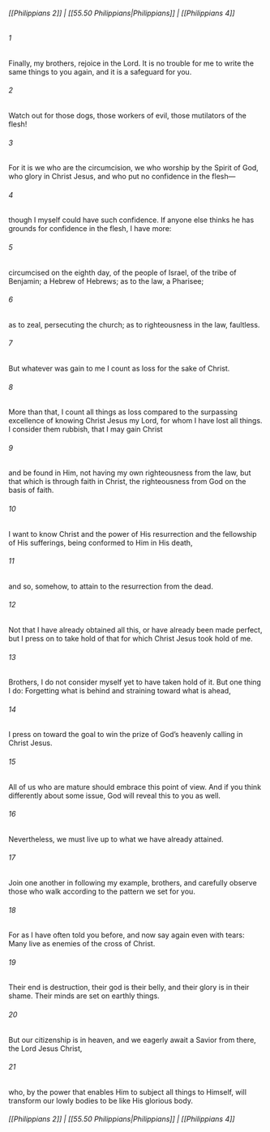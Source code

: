 
###### [[Philippians 2]] | [[55.50 Philippians|Philippians]] | [[Philippians 4]]

###### 1
Finally, my brothers, rejoice in the Lord. It is no trouble for me to write the same things to you again, and it is a safeguard for you.
###### 2
Watch out for those dogs, those workers of evil, those mutilators of the flesh!
###### 3
For it is we who are the circumcision, we who worship by the Spirit of God, who glory in Christ Jesus, and who put no confidence in the flesh—
###### 4
though I myself could have such confidence. If anyone else thinks he has grounds for confidence in the flesh, I have more:
###### 5
circumcised on the eighth day, of the people of Israel, of the tribe of Benjamin; a Hebrew of Hebrews; as to the law, a Pharisee;
###### 6
as to zeal, persecuting the church; as to righteousness in the law, faultless.
###### 7
But whatever was gain to me I count as loss for the sake of Christ.
###### 8
More than that, I count all things as loss compared to the surpassing excellence of knowing Christ Jesus my Lord, for whom I have lost all things. I consider them rubbish, that I may gain Christ
###### 9
and be found in Him, not having my own righteousness from the law, but that which is through faith in Christ, the righteousness from God on the basis of faith.
###### 10
I want to know Christ and the power of His resurrection and the fellowship of His sufferings, being conformed to Him in His death,
###### 11
and so, somehow, to attain to the resurrection from the dead.
###### 12
Not that I have already obtained all this, or have already been made perfect, but I press on to take hold of that for which Christ Jesus took hold of me.
###### 13
Brothers, I do not consider myself yet to have taken hold of it. But one thing I do: Forgetting what is behind and straining toward what is ahead,
###### 14
I press on toward the goal to win the prize of God’s heavenly calling in Christ Jesus.
###### 15
All of us who are mature should embrace this point of view. And if you think differently about some issue, God will reveal this to you as well.
###### 16
Nevertheless, we must live up to what we have already attained.
###### 17
Join one another in following my example, brothers, and carefully observe those who walk according to the pattern we set for you.
###### 18
For as I have often told you before, and now say again even with tears: Many live as enemies of the cross of Christ.
###### 19
Their end is destruction, their god is their belly, and their glory is in their shame. Their minds are set on earthly things.
###### 20
But our citizenship is in heaven, and we eagerly await a Savior from there, the Lord Jesus Christ,
###### 21
who, by the power that enables Him to subject all things to Himself, will transform our lowly bodies to be like His glorious body.

###### [[Philippians 2]] | [[55.50 Philippians|Philippians]] | [[Philippians 4]]
